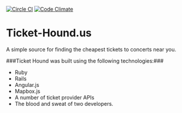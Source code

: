 [![Circle CI](https://circleci.com/gh/whcarter3/Ticket-Hound.svg?style=shield&circle-token=:circle-token)](https://circleci.com/gh/whcarter3/Ticket-Hound.svg?style=shield&circle-token=:circle-token)
[![Code Climate](https://codeclimate.com/repos/54de4c7e6956802b72000464/badges/a251f51e94f4ed4a6da8/gpa.svg)](https://codeclimate.com/repos/54de4c7e6956802b72000464/feed)

# Ticket-Hound.us

A simple source for finding the cheapest tickets to concerts near you.


###Ticket Hound was built using the following technologies:###

* Ruby
* Rails
* Angular.js
* Mapbox.js
* A number of ticket provider APIs
* The blood and sweat of two developers.

